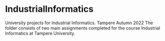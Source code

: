 # IndustrialInformatics
University projects for Industrial Informatics. Tampere Autumn 2022
The folder consists of two main assignments completed for the course Industrial Informatics at Tampere University.
